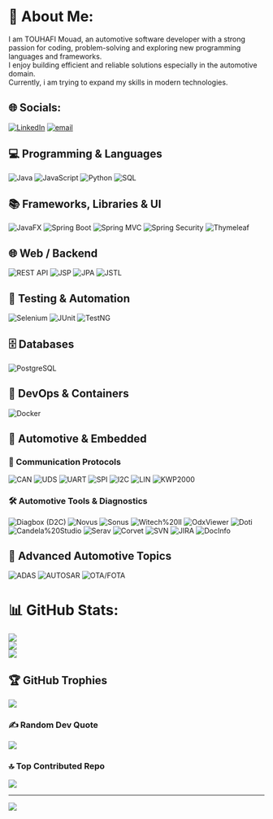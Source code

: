 # 💫 About Me:
I am TOUHAFI Mouad, an automotive software developer with a strong passion for coding, problem-solving and exploring new programming languages and frameworks. <br>I enjoy building efficient and reliable solutions especially in the automotive domain. <br>Currently, i am trying to expand my skills in modern technologies.


## 🌐 Socials:
[![LinkedIn](https://img.shields.io/badge/LinkedIn-%230077B5.svg?logo=linkedin&logoColor=white)](https://linkedin.com/in/mouad-touhafi) [![email](https://img.shields.io/badge/Email-D14836?logo=gmail&logoColor=white)](mailto:touhafimouad@gmail.com) 


## 💻 Programming & Languages

![Java](https://img.shields.io/badge/Java-ED8B00?logo=java\&logoColor=white) ![JavaScript](https://img.shields.io/badge/JavaScript-F7DF1E?logo=javascript\&logoColor=black) ![Python](https://img.shields.io/badge/Python-3776AB?logo=python\&logoColor=white) ![SQL](https://img.shields.io/badge/SQL-316192?logo=mysql\&logoColor=white)

## 📚 Frameworks, Libraries & UI

![JavaFX](https://img.shields.io/badge/JavaFX-4E7FD1?logo=java\&logoColor=white) ![Spring Boot](https://img.shields.io/badge/Spring%20Boot-6DB33F?logo=spring\&logoColor=white) ![Spring MVC](https://img.shields.io/badge/Spring%20MVC-6DB33F?logo=spring\&logoColor=white) ![Spring Security](https://img.shields.io/badge/Spring%20Security-6DB33F?logo=spring\&logoColor=white) ![Thymeleaf](https://img.shields.io/badge/Thymeleaf-005F5F?logo=thymeleaf\&logoColor=white)

## 🌐 Web / Backend

![REST API](https://img.shields.io/badge/REST%20API-007ACC) ![JSP](https://img.shields.io/badge/JSP-000000?logo=java\&logoColor=white) ![JPA](https://img.shields.io/badge/JPA-7C4DFF) ![JSTL](https://img.shields.io/badge/JSTL-0F4BFF)

## 🧪 Testing & Automation

![Selenium](https://img.shields.io/badge/Selenium-43B02A?logo=selenium\&logoColor=white) ![JUnit](https://img.shields.io/badge/JUnit-25A162?logo=junit5\&logoColor=white) ![TestNG](https://img.shields.io/badge/TestNG-1E88E5?logo=testng\&logoColor=white)

## 🗄️ Databases

![PostgreSQL](https://img.shields.io/badge/PostgreSQL-336791?logo=postgresql\&logoColor=white)

## 🐳 DevOps & Containers

![Docker](https://img.shields.io/badge/Docker-2496ED?logo=docker\&logoColor=white)

## 🚗 Automotive & Embedded

### 🔌 Communication Protocols

![CAN](https://img.shields.io/badge/CAN-0A0A0A) ![UDS](https://img.shields.io/badge/UDS-1F7A8C) ![UART](https://img.shields.io/badge/UART-8A2BE2) ![SPI](https://img.shields.io/badge/SPI-FF7F50) ![I2C](https://img.shields.io/badge/I2C-FF6600) ![LIN](https://img.shields.io/badge/LIN-2E8B57) ![KWP2000](https://img.shields.io/badge/KWP2000-6A5ACD)

### 🛠️ Automotive Tools & Diagnostics

![Diagbox (D2C)](https://img.shields.io/badge/Diagbox-D2C-333333) ![Novus](https://img.shields.io/badge/Novus-444444) ![Sonus](https://img.shields.io/badge/Sonus-444444) ![Witech%20II](https://img.shields.io/badge/Witech%20II-444444) ![OdxViewer](https://img.shields.io/badge/Odx%20Viewer-444444) ![Doti](https://img.shields.io/badge/Doti-444444) ![Candela%20Studio](https://img.shields.io/badge/Candela%20Studio-444444) ![Serav](https://img.shields.io/badge/Serav-444444) ![Corvet](https://img.shields.io/badge/Corvet-444444) ![SVN](https://img.shields.io/badge/SVN-CC0033?logo=subversion\&logoColor=white) ![JIRA](https://img.shields.io/badge/JIRA-0052CC?logo=jira\&logoColor=white) ![DocInfo](https://img.shields.io/badge/DocInfo-444444)

## 🚀 Advanced Automotive Topics

![ADAS](https://img.shields.io/badge/ADAS-00A86B) ![AUTOSAR](https://img.shields.io/badge/AUTOSAR-1F8ACB) ![OTA/FOTA](https://img.shields.io/badge/OTA%2FFOTA-FF4500)


# 📊 GitHub Stats:
![](https://github-readme-stats.vercel.app/api?username=mouadtouhafi&theme=default&hide_border=true&include_all_commits=false&count_private=true)<br/>
![](https://nirzak-streak-stats.vercel.app/?user=mouadtouhafi&theme=default&hide_border=true)<br/>
![](https://github-readme-stats.vercel.app/api/top-langs/?username=mouadtouhafi&theme=default&hide_border=true&include_all_commits=false&count_private=true&layout=compact)

## 🏆 GitHub Trophies
![](https://github-profile-trophy.vercel.app/?username=mouadtouhafi&theme=gruvbox_light&no-frame=true&no-bg=false&margin-w=4)

### ✍️ Random Dev Quote
![](https://quotes-github-readme.vercel.app/api?type=horizontal&theme=radical)

### 🔝 Top Contributed Repo
![](https://github-contributor-stats.vercel.app/api?username=mouadtouhafi&limit=5&theme=default&combine_all_yearly_contributions=true)

---
[![](https://visitcount.itsvg.in/api?id=mouadtouhafi&icon=0&color=0)](https://visitcount.itsvg.in)

<!-- Proudly created with GPRM ( https://gprm.itsvg.in ) -->
